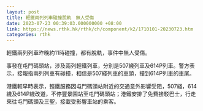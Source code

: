 ```yaml
---
layout: post
title: 輕鐵兩列列車碰撞脫軌　無人受傷
date: 2023-07-23 00:39:03.000000000 +08:00
link: https://news.rthk.hk/rthk/ch/component/k2/1710101-20230723.htm
categories: rthk
---
```


輕鐵兩列列車昨晚約11時碰撞，都有脫軌，事件中無人受傷。

事發在屯門碼頭站，涉及兩列輕鐵列車，分別是507綫列車及614P列車。警方表示，接報指兩列列車有碰撞，相信是507綫列車的車頭，撞到614P列車的車尾。

港鐵較早時表示，輕鐵服務因屯門碼頭站附近的交通意外影響受阻，507綫，614綫及614P綫改道，不停豐景園站至屯門碼頭站；港鐵安排了免費接駁巴士，行走來往屯門碼頭及三聖，接載受影響車站的乘客。
